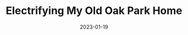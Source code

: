 ---
layout: post
categories: 
- talk
title: "Electrifying My Old Oak Park Home"
location: "Climate Reality Chicago"
date: 2023-01-19
image: /images/talks/electrifying-my-old-op-home.jpg
description: "I was invited to give a presentation to <a href='https://climaterealitychicago.com/'>Climate Reality Chicago</a> based on <a href='/blog/electrifying-our-old-oak-park-home-going-solar'>my blog post</a> about electrifying our old Oak Park home. I cover the costs and beneifits of installing rooftop solar and the work of electrifying and insulating our home."
link: https://www.youtube.com/watch?v=dhM0hSmeQrI#t=3m3s
tags: presentation
medium: video
featured: false
published: true
---
